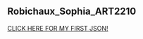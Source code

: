 ## Robichaux_Sophia_ART2210
[CLICK HERE FOR MY FIRST JSON!](https://sophiarobichaux.github.io/Robichaux_Sophia_ART2210-1//Exercise4_Json_Data/index.html)
